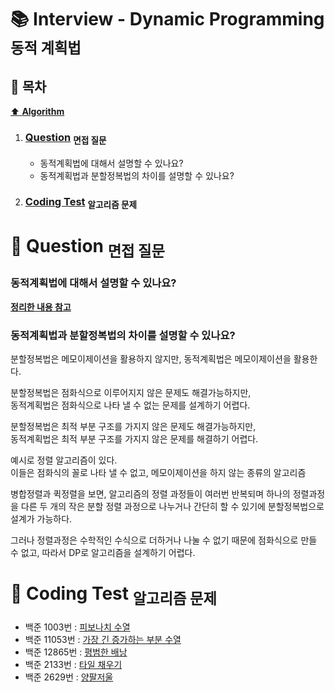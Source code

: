 # :books: Interview - Dynamic Programming <sub>동적 계획법</sub>

## :bookmark_tabs: 목차

[:arrow_up: **Algorithm**](../README.md)

1. ### [Question](#) <sub>면접 질문</sub>

   - 동적계획법에 대해서 설명할 수 있나요?
   - 동적계획법과 분할정복법의 차이를 설명할 수 있나요?

2. ### [Coding Test](#) <sub>알고리즘 문제</sub>

# :closed_book: Question <sub>면접 질문</sub>

### 동적계획법에 대해서 설명할 수 있나요?

[**정리한 내용 참고**](../Note/DynamicProgramming.md)

### 동적계획법과 분할정복법의 차이를 설명할 수 있나요?

분할정복법은 메모이제이션을 활용하지 않지만, 동적계획법은 메모이제이션을 활용한다.

분할정복법은 점화식으로 이루어지지 않은 문제도 해결가능하지만,  
동적계획법은 점화식으로 나타 낼 수 없는 문제를 설계하기 어렵다.

분할정복법은 최적 부분 구조를 가지지 않은 문제도 해결가능하지만,  
동적계획법은 최적 부분 구조를 가지지 않은 문제를 해결하기 어렵다.

예시로 정렬 알고리즘이 있다.  
이들은 점화식의 꼴로 나타 낼 수 없고, 메모이제이션을 하지 않는 종류의 알고리즘

병합정렬과 퀵정렬을 보면, 알고리즘의 정렬 과정들이 여러번 반복되며 하나의 정렬과정을 다른 두 개의 작은 분할 정렬 과정으로 나누거나 간단히 할 수 있기에 분할정복법으로 설계가 가능하다.

그러나 정렬과정은 수학적인 수식으로 더하거나 나눌 수 없기 때문에 점화식으로 만들 수 없고, 따라서 DP로 알고리즘을 설계하기 어렵다.

# :orange_book: Coding Test <sub>알고리즘 문제</sub>

- 백준 1003번 : [피보나치 수열](https://www.acmicpc.net/problem/1003)
- 백준 11053번 : [가장 긴 증가하는 부분 수열](https://www.acmicpc.net/problem/11053)
- 백준 12865번 : [평범한 배낭](https://www.acmicpc.net/problem/12865)
- 백준 2133번 : [타일 채우기](https://www.acmicpc.net/problem/2133)
- 백준 2629번 : [양팔저울](https://www.acmicpc.net/problem/14003)
